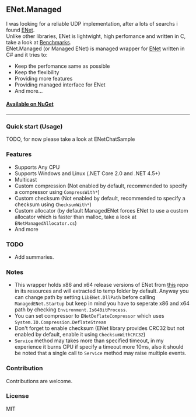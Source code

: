## ENet.Managed
I was looking for a reliable UDP implementation, after a lots of searchs i found [ENet][enet-repo].<br>
Unlike other libraries, ENet is lightwight, high perfomance and written in C, take a look at [Benchmarks][benchmark].<br>
ENet.Managed (or Managed ENet) is managed wrapper for [ENet][enet-repo] written in C# and it tries to:
* Keep the perfomance same as possible 
* Keep the flexibility 
* Providing more features
* Providing managed interface for ENet
* And more...


#### [Available on NuGet][nuget]
---
### Quick start (Usage)
TODO, for now please take a look at ENetChatSample

### Features
* Supports Any CPU
* Supports Windows and Linux (.NET Core 2.0 and .NET 4.5+)
* Multicast
* Custom compression (Not enabled by default, recommended to specify a compressor using <code>CompressWith*</code>)
* Custom checksum (Not enabled by default, recommended to specify a checksum using <code>ChecksumWith*</code>)
* Custom allocator (by default ManagedENet forces ENet to use a custom allocator which is faster than malloc, take a look at <code>ENetManagedAllocator.cs</code>)
* And more

### TODO
* Add summaries.

### Notes
* This wrapper holds x86 and x64 release versions of ENet from [this][enet-repo] repo in its resources and will extracted to temp folder by default. Anyway you can change path by setting <Code>LibENet.DllPath</code> before calling <code>ManagedENet.Startup</code> but keep in mind you have to seperate x86 and x64 path by checking <code>Environment.Is64BitProcess</code>.
* You can set compressor to <code>ENetDeflateCompressor</code> which uses <code>System.IO.Compression.DeflateStream</code>
* Don't forget to enable checksum (ENet library provides CRC32 but not enabled by default, enable it using <code>ChecksumWithCRC32</code>) 
* <code>Service</code> method may takes more than specified timeout, in my experience it burns CPU if specify a timeout more 10ms, also it should be noted that a single call to <code>Service</code> method may raise multiple events.

### Contribution
Contributions are welcome.

### License
MIT

[enet-repo]: http://www.github.com/lsalzman/enet
[benchmark]: http://www.github.com/nxrighthere/BenchmarkNet/wiki/Benchmark-Results
[nuget]: http://www.nuget.org/packages/ENet.Managed

